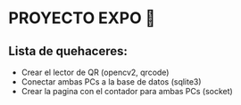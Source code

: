 # PROYECTO EXPO 🐍

## Lista de quehaceres:
- Crear el lector de QR (opencv2, qrcode)
- Conectar ambas PCs a la base de datos (sqlite3)
- Crear la pagina con el contador para ambas PCs (socket)